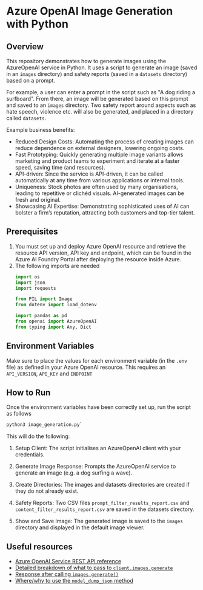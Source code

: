 # Azure OpenAI Image Generation with Python

## Overview
This repository demonstrates how to generate images using the AzureOpenAI service in Python. It uses a script to generate an image (saved in an `images` directory) and safety reports (saved in a `datasets` directory) based on a prompt. 

For example, a user can enter a prompt in the script such as "A dog riding a surfboard". From there, an image will be generated based on this prompt and saved to an `images` directory. Two safety report around aspects such as hate speech, violence etc. will also be generated, and placed in a directory called `datasets`.

Example business benefits:
* Reduced Design Costs: Automating the process of creating images can reduce dependence on external designers, lowering ongoing costs.
* Fast Prototyping: Quickly generating multiple image variants allows marketing and product teams to experiment and iterate at a faster speed, saving time (and resources).
* API-driven: Since the service is API-driven, it can be called automatically at any time from various applications or internal tools.
* Uniqueness: Stock photos are often used by many organisations, leading to repetitive or clichéd visuals. AI-generated images can be fresh and original.
* Showcasing AI Expertise: Demonstrating sophisticated uses of AI can bolster a firm’s reputation, attracting both customers and top-tier talent.

## Prerequisites
1. You must set up and deploy Azure OpenAI resource and retrieve the resource API version, API key and endpoint, which can be found in the Azure AI Foundry Portal after deploying the resource inside Azure.
2. The following imports are needed
   ```python
   import os
   import json
   import requests
   
   from PIL import Image
   from dotenv import load_dotenv
   
   import pandas as pd
   from openai import AzureOpenAI
   from typing import Any, Dict
   ```

## Environment Variables
Make sure to place the values for each environment variable (in the `.env` file) as defined in your Azure OpenAI resource. This requires an `API_VERSION`, `API_KEY` and `ENDPOINT`

## How to Run
Once the environment variables have been correctly set up, run the script as follows

```python
python3 image_generation.py`
```

This will do the following:

1. Setup Client: The script initialises an AzureOpenAI client with your credentials.

2. Generate Image Response: Prompts the AzureOpenAI service to generate an image (e.g. a dog surfing a wave).

3. Create Directories: The images and datasets directories are created if they do not already exist.

4. Safety Reports: Two CSV files `prompt_filter_results_report.csv` and `content_filter_results_report.csv` are saved in the datasets directory.

5. Show and Save Image: The generated image is saved to the `images` directory and displayed in the default image viewer.

## Useful resources
* [Azure OpenAI Service REST API reference](https://learn.microsoft.com/en-us/azure/ai-services/openai/reference)
* [Detailed breakdown of what to pass to `client.images.generate`](https://learn.microsoft.com/en-us/azure/ai-services/openai/reference#request-body-5)
* [Response after calling `images.generate()`](https://learn.microsoft.com/en-us/azure/ai-services/openai/supported-languages?tabs=dotnet-secure%2Csecure%2Cpython-secure%2Cresponse&pivots=programming-language-python#imagesgenerate)
* [Where/why to use the `model_dump_json` method](https://docs.pydantic.dev/2.10/concepts/serialization/#modelmodel_dump_json)

